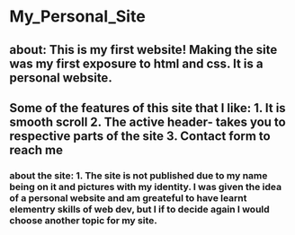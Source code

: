 # My_Personal_Site 
## about: This is my first website! Making the site was my first exposure to html and css. It is a personal website. 
## Some of the features of this site that I like: 1. It is smooth scroll 2. The active header- takes you to respective parts of the site  3. Contact form to reach me
### about the site: 1. The site is not published due to my name being on it and pictures with my identity. I was given the idea of a personal website and am greateful to have learnt elementry skills of web dev, but I if to decide again I would choose another topic for my site. 



